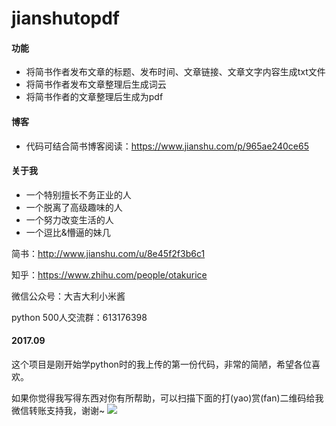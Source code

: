 # jianshutopdf
#### 功能
- 将简书作者发布文章的标题、发布时间、文章链接、文章文字内容生成txt文件
- 将简书作者发布文章整理后生成词云
- 将简书作者的文章整理后生成为pdf

#### 博客
- 代码可结合简书博客阅读：https://www.jianshu.com/p/965ae240ce65

#### 关于我
- 一个特别擅长不务正业的人
- 一个脱离了高级趣味的人
- 一个努力改变生活的人
- 一个逗比&懵逼的妹几

简书：http://www.jianshu.com/u/8e45f2f3b6c1

知乎：https://www.zhihu.com/people/otakurice

微信公众号：大吉大利小米酱

python 500人交流群：613176398

#### 2017.09
这个项目是刚开始学python时的我上传的第一份代码，非常的简陋，希望各位喜欢。

如果你觉得我写得东西对你有所帮助，可以扫描下面的打(yao)赏(fan)二维码给我微信转账支持我，谢谢~
![](assets/README-8304749f.JPG)
